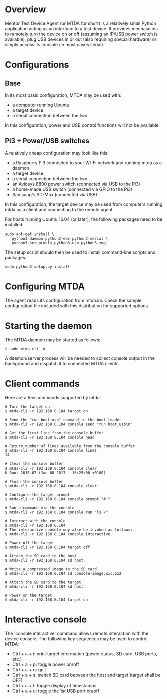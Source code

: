 
# Overview

Mentor Test Device Agent (or MTDA for short) is a relatively small Python application
acting as an interface to a test device. It provides mechasnims to remotely turn the
device on or off (assuming an IP/USB power switch is available), plug USB devices in
or out (also requiring special hardware) or simply access its console (in most cases
serial).

# Configurations

## Base

In its most basic configuration, MTDA may be used with:

   * a computer running Ubuntu
   * a target device
   * a serial connection between the two

In this configuration, power and USB control functions will not be available.

## Pi3 + Power/USB switches

A relatively cheap configuration may look like this:

   * a Raspberry Pi3 connected to your Wi-Fi network and running mtda as a daemon
   * a target device
   * a serial connection between the two
   * an Aviosys 8800 power switch (connected via USB to the Pi3)
   * a home-made USB switch (connected via GPIO to the Pi3)
   * Samsung's SD-Mux (connected via USB)

In this configuration, the target device may be used from computers running mtda as
a client and connecting to the remote agent.

For hosts running Ubuntu 16.04 (or later), the following packages need to be installed:

```
sudo apt-get install \
   python3-daemon python3-dev python3-serial \
   python3-setuptools python3-usb python3-zmq
```

The setup script should then be used to install command-line scripts and packages:

```
sudo python3 setup.py install
```

# Configuring MTDA

The agent reads its configuration from mtda.ini.
Check the sample configuration file included with this distribution for supported options.

# Starting the daemon

The MTDA daemon may be started as follows:

```
$ sudo mtda-cli -d
```

A daemon/server process will be needed to collect console output in the background and
dispatch it to connected MTDA clients.

# Client commands

Here are a few commands supported by mtda:

```
# Turn the target on
$ mtda-cli -r 192.168.0.104 target on

# Send the "run boot_usb" command to the boot-loader
$ mtda-cli -r 192.168.0.104 console send "run boot_usb\n"

# Get the first line from the console buffer
$ mtda-cli -r 192.168.0.104 console head

# Return number of lines available from the console buffer
$ mtda-cli -r 192.168.0.104 console lines
14

# Clear the console buffer
$ mtda-cli -r 192.168.0.104 console clear
U-Boot 2015.07 (Jan 08 2017 - 16:25:06 +0100)

# Flush the console buffer
$ mtda-cli -r 192.168.0.104 console clear

# Configure the target prompt
$ mtda-cli -r 192.168.0.104 console prompt "# "

# Run a command via the console
$ mtda-cli -r 192.168.0.104 console run "ls /"

# Interact with the console
$ mtda-cli -r 192.168.0.104
# The interactive console may alse be invoked as follows:
$ mtda-cli -r 192.168.0.104 console interactive

# Power off the target
$ mtda-cli -r 192.168.0.104 target off

# Attach the SD card to the host
$ mtda-cli -r 192.168.0.104 sd host

# Write a compressed image to the SD card
$ mtda-cli -r 192.168.0.104 sd console-image.wic.bz2

# Attach the SD card to the target
$ mtda-cli -r 192.168.0.104 sd host

# Power on the target
$ mtda-cli -r 192.168.0.104 target on
```

# Interactive console

The 'console interactive' command allows remote interaction with the device console.
The following key sequences may be used to control MTDA:

   * Ctrl + a + i: print target information (power status, SD card, USB ports, etc.)
   * Ctrl + a + p: toggle power on/off
   * Ctrl + a + q: quit
   * Ctrl + a + s: switch SD card between the host and target (target shall be OFF)
   * Ctrl + a + t: toggle display of timestamps
   * Ctrl + a + u: toggle the 1st USB port on/off

